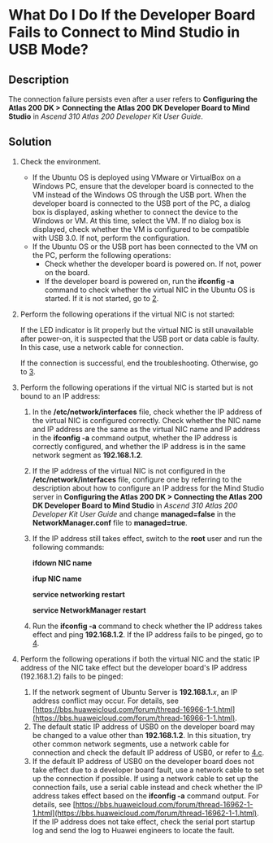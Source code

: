 # What Do I Do If the Developer Board Fails to Connect to  Mind Studio  in USB Mode?<a name="EN-US_TOPIC_0196221465"></a>

## Description<a name="section95868574446"></a>

The connection failure persists even after a user refers to  **Configuring the Atlas 200 DK \> Connecting the Atlas 200 DK Developer Board to  Mind Studio**  in  _Ascend 310 Atlas 200 Developer Kit User Guide_.

## Solution<a name="section1824414459461"></a>

1.  Check the environment.
    -   If the Ubuntu OS is deployed using VMware or VirtualBox on a Windows PC, ensure that the developer board is connected to the VM instead of the Windows OS through the USB port. When the developer board is connected to the USB port of the PC, a dialog box is displayed, asking whether to connect the device to the Windows or VM. At this time, select the VM. If no dialog box is displayed, check whether the VM is configured to be compatible with USB 3.0. If not, perform the configuration.
    -   If the Ubuntu OS or the USB port has been connected to the VM on the PC, perform the following operations:
        -   Check whether the developer board is powered on. If not, power on the board.
        -   If the developer board is powered on, run the  **ifconfig -a**  command to check whether the virtual NIC in the Ubuntu OS is started. If it is not started, go to  [2](#li7513753125019).

2.  <a name="li7513753125019"></a>Perform the following operations if the virtual NIC is not started:

    If the LED indicator is lit properly but the virtual NIC is still unavailable after power-on, it is suspected that the USB port or data cable is faulty. In this case, use a network cable for connection.

    If the connection is successful, end the troubleshooting. Otherwise, go to  [3](#li144935588522).

3.  <a name="li144935588522"></a>Perform the following operations if the virtual NIC is started but is not bound to an IP address:
    1.  In the  **/etc/network/interfaces**  file, check whether the IP address of the virtual NIC is configured correctly. Check whether the NIC name and IP address are the same as the virtual NIC name and IP address in the  **ifconfig -a**  command output, whether the IP address is correctly configured, and whether the IP address is in the same network segment as  **192.168.1.2**.
    2.  If the IP address of the virtual NIC is not configured in the  **/etc/network/interfaces**  file, configure one by referring to the description about how to configure an IP address for the  Mind Studio  server in  **Configuring the Atlas 200 DK \> Connecting the Atlas 200 DK Developer Board to  Mind Studio**  in  _Ascend 310 Atlas 200 Developer Kit User Guide_  and change  **managed=false**  in the  **NetworkManager.conf**  file to  **managed=true**.
    3.  If the IP address still takes effect, switch to the  **root**  user and run the following commands:

        **ifdown NIC name**

        **ifup NIC name**

        **service networking restart**

        **service NetworkManager restart**

    4.  Run the  **ifconfig -a**  command to check whether the IP address takes effect and ping  **192.168.1.2**. If the IP address fails to be pinged, go to  [4](#li2571164618576).

4.  <a name="li2571164618576"></a>Perform the following operations if both the virtual NIC and the static IP address of the NIC take effect but the developer board's IP address \(192.168.1.2\) fails to be pinged:
    1.  If the network segment of Ubuntu Server is  **192.168.1.**_x_, an IP address conflict may occur. For details, see  [https://bbs.huaweicloud.com/forum/thread-16966-1-1.html](https://bbs.huaweicloud.com/forum/thread-16966-1-1.html).
    2.  The default static IP address of USB0 on the developer board may be changed to a value other than  **192.168.1.2**. In this situation, try other common network segments, use a network cable for connection and check the default IP address of USB0, or refer to  [4.c](#li10431118013).
    3.  <a name="li10431118013"></a>If the default IP address of USB0 on the developer board does not take effect due to a developer board fault, use a network cable to set up the connection if possible. If using a network cable to set up the connection fails, use a serial cable instead and check whether the IP address takes effect based on the  **ifconfig -a**  command output. For details, see  [https://bbs.huaweicloud.com/forum/thread-16962-1-1.html](https://bbs.huaweicloud.com/forum/thread-16962-1-1.html). If the IP address does not take effect, check the serial port startup log and send the log to Huawei engineers to locate the fault.


